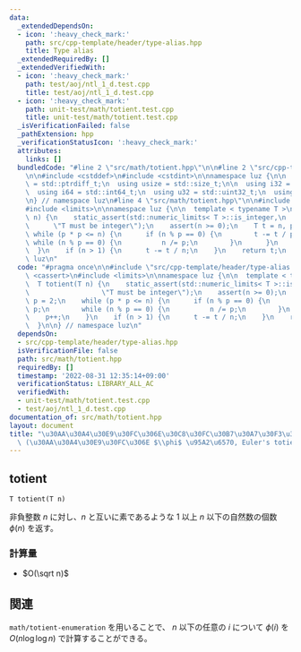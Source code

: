 ```yaml
---
data:
  _extendedDependsOn:
  - icon: ':heavy_check_mark:'
    path: src/cpp-template/header/type-alias.hpp
    title: Type alias
  _extendedRequiredBy: []
  _extendedVerifiedWith:
  - icon: ':heavy_check_mark:'
    path: test/aoj/ntl_1_d.test.cpp
    title: test/aoj/ntl_1_d.test.cpp
  - icon: ':heavy_check_mark:'
    path: unit-test/math/totient.test.cpp
    title: unit-test/math/totient.test.cpp
  _isVerificationFailed: false
  _pathExtension: hpp
  _verificationStatusIcon: ':heavy_check_mark:'
  attributes:
    links: []
  bundledCode: "#line 2 \"src/math/totient.hpp\"\n\n#line 2 \"src/cpp-template/header/type-alias.hpp\"\
    \n\n#include <cstddef>\n#include <cstdint>\n\nnamespace luz {\n\n  using isize\
    \ = std::ptrdiff_t;\n  using usize = std::size_t;\n\n  using i32 = std::int32_t;\n\
    \  using i64 = std::int64_t;\n  using u32 = std::uint32_t;\n  using u64 = std::uint64_t;\n\
    \n} // namespace luz\n#line 4 \"src/math/totient.hpp\"\n\n#include <cassert>\n\
    #include <limits>\n\nnamespace luz {\n\n  template < typename T >\n  T totient(T\
    \ n) {\n    static_assert(std::numeric_limits< T >::is_integer,\n            \
    \      \"T must be integer\");\n    assert(n >= 0);\n    T t = n, p = 2;\n   \
    \ while (p * p <= n) {\n      if (n % p == 0) {\n        t -= t / p;\n       \
    \ while (n % p == 0) {\n          n /= p;\n        }\n      }\n      p++;\n  \
    \  }\n    if (n > 1) {\n      t -= t / n;\n    }\n    return t;\n  }\n\n} // namespace\
    \ luz\n"
  code: "#pragma once\n\n#include \"src/cpp-template/header/type-alias.hpp\"\n\n#include\
    \ <cassert>\n#include <limits>\n\nnamespace luz {\n\n  template < typename T >\n\
    \  T totient(T n) {\n    static_assert(std::numeric_limits< T >::is_integer,\n\
    \                  \"T must be integer\");\n    assert(n >= 0);\n    T t = n,\
    \ p = 2;\n    while (p * p <= n) {\n      if (n % p == 0) {\n        t -= t /\
    \ p;\n        while (n % p == 0) {\n          n /= p;\n        }\n      }\n  \
    \    p++;\n    }\n    if (n > 1) {\n      t -= t / n;\n    }\n    return t;\n\
    \  }\n\n} // namespace luz\n"
  dependsOn:
  - src/cpp-template/header/type-alias.hpp
  isVerificationFile: false
  path: src/math/totient.hpp
  requiredBy: []
  timestamp: '2022-08-31 12:35:14+09:00'
  verificationStatus: LIBRARY_ALL_AC
  verifiedWith:
  - unit-test/math/totient.test.cpp
  - test/aoj/ntl_1_d.test.cpp
documentation_of: src/math/totient.hpp
layout: document
title: "\u30AA\u30A4\u30E9\u30FC\u306E\u30C8\u30FC\u30B7\u30A7\u30F3\u30C8\u95A2\u6570\
  \ (\u30AA\u30A4\u30E9\u30FC\u306E $\\phi$ \u95A2\u6570, Euler's totient function)"
---
```


## totient
```
T totient(T n)
```

非負整数 $n$ に対し、$n$ と互いに素であるような $1$ 以上 $n$ 以下の自然数の個数 $\phi (n)$ を返す。

### 計算量
- $O(\sqrt n)$

## 関連
`math/totient-enumeration` を用いることで、 $n$ 以下の任意の $i$ について $\phi(i)$ を $O(n \log \log n)$ で計算することができる。
